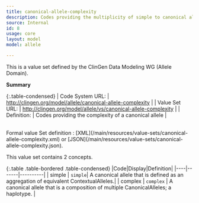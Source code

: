 ```yaml
---
title: canonical-allele-complexity
description: Codes providing the multiplicity of simple to canonical allele relationships.
source: Internal
id: 8
usage: core
layout: model
model: allele

---
```


This is a value set defined by the ClinGen Data Modeling WG (Allele Domain).

__Summary__

{:.table-condensed}
| Code System URL:  | http://clingen.org/model/allele/canonical-allele-complexity |
| Value Set URL:  | http://clingen.org/model/allele/vs/canonical-allele-complexity |
| Definition: | Codes providing the complexity of a canonical allele |

<br/>
Formal value Set definition : [XML](/main/resources/value-sets/canonical-allele-complexity.xml) or [JSON](/main/resources/value-sets/canonical-allele-complexity.json).

This value set contains 2 concepts.

{:.table .table-bordered .table-condensed}
|Code|Display|Definition|
|----|-------|----------|
| simple | `simple`| A canonical allele that is defined as an aggregation of equivalent ContextualAlleles.|
| complex | `complex` | A canonical allele that is a composition of multiple CanonicalAlleles; a haplotype. |

